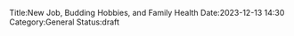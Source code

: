 Title:New Job, Budding Hobbies, and Family Health
Date:2023-12-13 14:30
Category:General
Status:draft